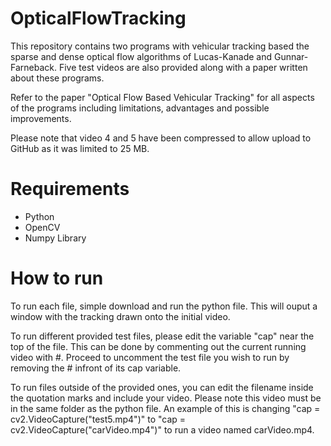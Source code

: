 # OpticalFlowTracking
This repository contains two programs with vehicular tracking based the sparse and dense optical flow algorithms of Lucas-Kanade and Gunnar-Farneback. Five test videos are also provided along with a paper written about these programs.

Refer to the paper "Optical Flow Based Vehicular Tracking" for all aspects of the programs including limitations, advantages and possible improvements.

 Please note that video 4 and 5 have been compressed to allow upload to GitHub as it was limited to 25 MB. 

# Requirements
- Python
- OpenCV
- Numpy Library

# How to run
To run each file, simple download and run the python file. This will ouput a window with the tracking drawn onto the initial video.

To run different provided test files, please edit the variable "cap" near the top of the file. This can be done by commenting out the current running video with #. Proceed to uncomment the test file you wish to run by removing the # infront of its cap variable.

To run files outside of the provided ones, you can edit the filename inside the quotation marks and include your video. Please note this video must be in the same folder as the python file.
  An example of this is changing "cap = cv2.VideoCapture("test5.mp4")" to "cap = cv2.VideoCapture("carVideo.mp4")" to run a video named carVideo.mp4.
  
  
  
